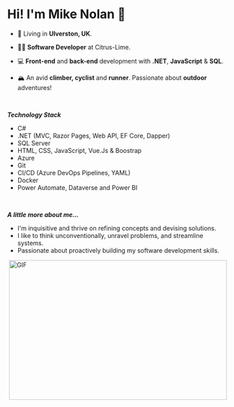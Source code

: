 <h1>Hi! I'm Mike Nolan 👋</h1>

- 📍 Living in **Ulverston, UK**.
  
- 👨‍💻 **Software Developer** at Citrus-Lime.
  
- 💻 **Front-end** and **back-end** development with **.NET**, **JavaScript** & **SQL**.
  
- 🏔 An avid **climber, cyclist** and **runner**. Passionate about **outdoor** adventures!
  
<br />

***Technology Stack***
<br />
- C#
- .NET (MVC, Razor Pages, Web API, EF Core, Dapper)
- SQL Server
- HTML, CSS, JavaScript, Vue.Js & Boostrap
- Azure
- Git
- CI/CD (Azure DevOps Pipelines, YAML)
- Docker 
- Power Automate, Dataverse and Power BI
<br />

***A little more about me...***
<br />
- I'm inquisitive and thrive on refining concepts and devising solutions.
- I like to think unconventionally, unravel problems, and streamline systems.
- Passionate about proactively building my software development skills.
  
<img align="right" alt="GIF" src="https://github.com/abhisheknaiidu/abhisheknaiidu/blob/master/code.gif?raw=true" width="500" height="320" />
  
